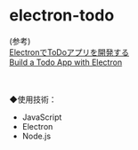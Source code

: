# electron-todo


(参考)  
[ElectronでToDoアプリを開発する](https://qiita.com/hoshi_shiitake/items/fb4b33a3602cbed9d567)  
[Build a Todo App with Electron](https://codeburst.io/build-a-todo-app-with-electron-d6c61f58b55a)

　

◆使用技術：
- JavaScript
- Electron
- Node.js
